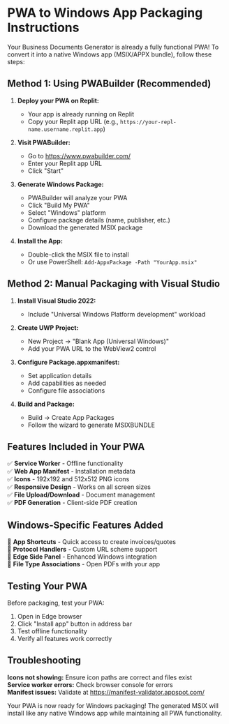 
# PWA to Windows App Packaging Instructions

Your Business Documents Generator is already a fully functional PWA! To convert it into a native Windows app (MSIX/APPX bundle), follow these steps:

## Method 1: Using PWABuilder (Recommended)

1. **Deploy your PWA on Replit:**
   - Your app is already running on Replit
   - Copy your Replit app URL (e.g., `https://your-repl-name.username.replit.app`)

2. **Visit PWABuilder:**
   - Go to https://www.pwabuilder.com/
   - Enter your Replit app URL
   - Click "Start"

3. **Generate Windows Package:**
   - PWABuilder will analyze your PWA
   - Click "Build My PWA"
   - Select "Windows" platform
   - Configure package details (name, publisher, etc.)
   - Download the generated MSIX package

4. **Install the App:**
   - Double-click the MSIX file to install
   - Or use PowerShell: `Add-AppxPackage -Path "YourApp.msix"`

## Method 2: Manual Packaging with Visual Studio

1. **Install Visual Studio 2022:**
   - Include "Universal Windows Platform development" workload

2. **Create UWP Project:**
   - New Project → "Blank App (Universal Windows)"
   - Add your PWA URL to the WebView2 control

3. **Configure Package.appxmanifest:**
   - Set application details
   - Add capabilities as needed
   - Configure file associations

4. **Build and Package:**
   - Build → Create App Packages
   - Follow the wizard to generate MSIXBUNDLE

## Features Included in Your PWA

✅ **Service Worker** - Offline functionality  
✅ **Web App Manifest** - Installation metadata  
✅ **Icons** - 192x192 and 512x512 PNG icons  
✅ **Responsive Design** - Works on all screen sizes  
✅ **File Upload/Download** - Document management  
✅ **PDF Generation** - Client-side PDF creation  

## Windows-Specific Features Added

🔹 **App Shortcuts** - Quick access to create invoices/quotes  
🔹 **Protocol Handlers** - Custom URL scheme support  
🔹 **Edge Side Panel** - Enhanced Windows integration  
🔹 **File Type Associations** - Open PDFs with your app  

## Testing Your PWA

Before packaging, test your PWA:
1. Open in Edge browser
2. Click "Install app" button in address bar
3. Test offline functionality
4. Verify all features work correctly

## Troubleshooting

**Icons not showing:** Ensure icon paths are correct and files exist  
**Service worker errors:** Check browser console for errors  
**Manifest issues:** Validate at https://manifest-validator.appspot.com/  

Your PWA is now ready for Windows packaging! The generated MSIX will install like any native Windows app while maintaining all PWA functionality.
